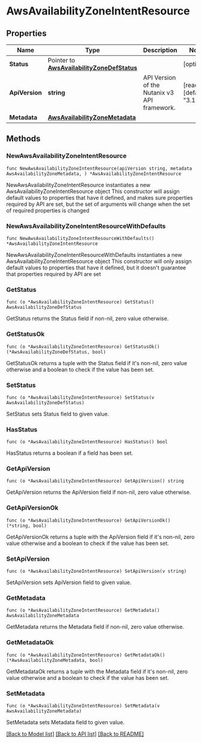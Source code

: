 # AwsAvailabilityZoneIntentResource

## Properties

Name | Type | Description | Notes
------------ | ------------- | ------------- | -------------
**Status** | Pointer to [**AwsAvailabilityZoneDefStatus**](AwsAvailabilityZoneDefStatus.md) |  | [optional] 
**ApiVersion** | **string** | API Version of the Nutanix v3 API framework. | [readonly] [default to "3.1.0"]
**Metadata** | [**AwsAvailabilityZoneMetadata**](AwsAvailabilityZoneMetadata.md) |  | 

## Methods

### NewAwsAvailabilityZoneIntentResource

`func NewAwsAvailabilityZoneIntentResource(apiVersion string, metadata AwsAvailabilityZoneMetadata, ) *AwsAvailabilityZoneIntentResource`

NewAwsAvailabilityZoneIntentResource instantiates a new AwsAvailabilityZoneIntentResource object
This constructor will assign default values to properties that have it defined,
and makes sure properties required by API are set, but the set of arguments
will change when the set of required properties is changed

### NewAwsAvailabilityZoneIntentResourceWithDefaults

`func NewAwsAvailabilityZoneIntentResourceWithDefaults() *AwsAvailabilityZoneIntentResource`

NewAwsAvailabilityZoneIntentResourceWithDefaults instantiates a new AwsAvailabilityZoneIntentResource object
This constructor will only assign default values to properties that have it defined,
but it doesn't guarantee that properties required by API are set

### GetStatus

`func (o *AwsAvailabilityZoneIntentResource) GetStatus() AwsAvailabilityZoneDefStatus`

GetStatus returns the Status field if non-nil, zero value otherwise.

### GetStatusOk

`func (o *AwsAvailabilityZoneIntentResource) GetStatusOk() (*AwsAvailabilityZoneDefStatus, bool)`

GetStatusOk returns a tuple with the Status field if it's non-nil, zero value otherwise
and a boolean to check if the value has been set.

### SetStatus

`func (o *AwsAvailabilityZoneIntentResource) SetStatus(v AwsAvailabilityZoneDefStatus)`

SetStatus sets Status field to given value.

### HasStatus

`func (o *AwsAvailabilityZoneIntentResource) HasStatus() bool`

HasStatus returns a boolean if a field has been set.

### GetApiVersion

`func (o *AwsAvailabilityZoneIntentResource) GetApiVersion() string`

GetApiVersion returns the ApiVersion field if non-nil, zero value otherwise.

### GetApiVersionOk

`func (o *AwsAvailabilityZoneIntentResource) GetApiVersionOk() (*string, bool)`

GetApiVersionOk returns a tuple with the ApiVersion field if it's non-nil, zero value otherwise
and a boolean to check if the value has been set.

### SetApiVersion

`func (o *AwsAvailabilityZoneIntentResource) SetApiVersion(v string)`

SetApiVersion sets ApiVersion field to given value.


### GetMetadata

`func (o *AwsAvailabilityZoneIntentResource) GetMetadata() AwsAvailabilityZoneMetadata`

GetMetadata returns the Metadata field if non-nil, zero value otherwise.

### GetMetadataOk

`func (o *AwsAvailabilityZoneIntentResource) GetMetadataOk() (*AwsAvailabilityZoneMetadata, bool)`

GetMetadataOk returns a tuple with the Metadata field if it's non-nil, zero value otherwise
and a boolean to check if the value has been set.

### SetMetadata

`func (o *AwsAvailabilityZoneIntentResource) SetMetadata(v AwsAvailabilityZoneMetadata)`

SetMetadata sets Metadata field to given value.



[[Back to Model list]](../README.md#documentation-for-models) [[Back to API list]](../README.md#documentation-for-api-endpoints) [[Back to README]](../README.md)


